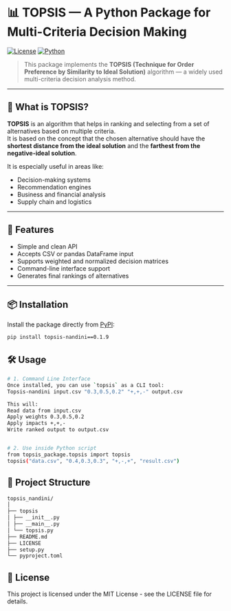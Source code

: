 # 📊 TOPSIS — A Python Package for Multi-Criteria Decision Making

[![License](https://img.shields.io/badge/License-MIT-blue.svg)](LICENSE)
[![Python](https://img.shields.io/badge/Python-3.6%2B-blue)](https://www.python.org/downloads/)

> This package implements the **TOPSIS (Technique for Order Preference by Similarity to Ideal Solution)** algorithm — a widely used multi-criteria decision analysis method.

---

## 📌 What is TOPSIS?

**TOPSIS** is an algorithm that helps in ranking and selecting from a set of alternatives based on multiple criteria.  
It is based on the concept that the chosen alternative should have the **shortest distance from the ideal solution** and the **farthest from the negative-ideal solution**.

It is especially useful in areas like:
- Decision-making systems
- Recommendation engines
- Business and financial analysis
- Supply chain and logistics

---

## 🚀 Features

- Simple and clean API
- Accepts CSV or pandas DataFrame input
- Supports weighted and normalized decision matrices
- Command-line interface support
- Generates final rankings of alternatives
---

## 📦 Installation

Install the package directly from [PyPI](https://pypi.org):

```bash
pip install topsis-nandini==0.1.9
```

## 🛠️ Usage

```bash
# 1. Command Line Interface
Once installed, you can use `topsis` as a CLI tool:
Topsis-nandini input.csv "0.3,0.5,0.2" "+,+,-" output.csv

This will:
Read data from input.csv
Apply weights 0.3,0.5,0.2
Apply impacts +,+,-
Write ranked output to output.csv


# 2. Use inside Python script
from topsis_package.topsis import topsis
topsis("data.csv", "0.4,0.3,0.3", "+,-,+", "result.csv")
```

## 📁 Project Structure
```bash
topsis_nandini/
│
├── topsis
│ ├── __init__.py 
│ ├── __main__.py 
│ └── topsis.py 
├── README.md 
├── LICENSE 
├── setup.py 
└── pyproject.toml 
```
## 📄 License
This project is licensed under the MIT License - see the LICENSE file for details.

